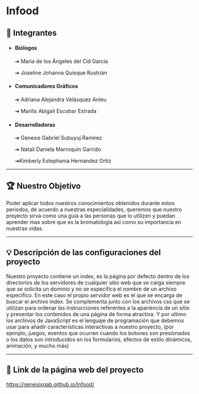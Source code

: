 # Infood

## 👤 Integrantes

- #### Biólogos

	➔ Maria de los Ángeles del Cid García

	➔ Joseline Johanna Quisque Rustrián 

- ####  Comunicadores Gráficos

	➔ Adriana Alejandra Velásquez Anleu

	➔ Marilis Abigail Escobar Estrada


- #### Desarrolladoras


	➔ Génesis Gabriel Subuyuj Ramírez

	➔ Natali Daniela Marroquín Garrido
	
	➔Kimberly Estephania Hernandez Ortiz 



------------




## 🏆  Nuestro Objetivo


Poder aplicar todos nuestros conocimientos obtenidos durante estos periodos, de acuerdo a nuestras especialidades, queremos que nuestro proyecto sirva como una guía a las personas que lo utilizen y puedan aprender mas sobre que es la bromatologia asi como su importancia en nuestras vidas.



------------




## 💡 Descripción de las configuraciones del proyecto


Nuestro proyecto contiene un index, es la página por defecto dentro de los directorios de los servidores de cualquier sitio web que se carga siempre que se solicita un dominio y no se especifica el nombre de un archivo específico. En este caso el propio servidor web es el que se encarga de buscar el archivo index. Se complementa junto con los archivos css que se utilizan para ordenar las instrucciones referentes a la apariencia de un sitio y presentar los contenidos de una página de forma atractiva. Y por ultimo los archivos de JavaScript es el lenguaje de programación que debemos usar para añadir características interactivas a nuestro proyecto, (por ejemplo, juegos, eventos que ocurren cuando los botones son presionados o los datos son introducidos en los formularios, efectos de estilo dinámicos, animación, y mucho más)



------------




## 🔗 Link de la página web del proyecto


https://genesisgab.github.io/Infood/
